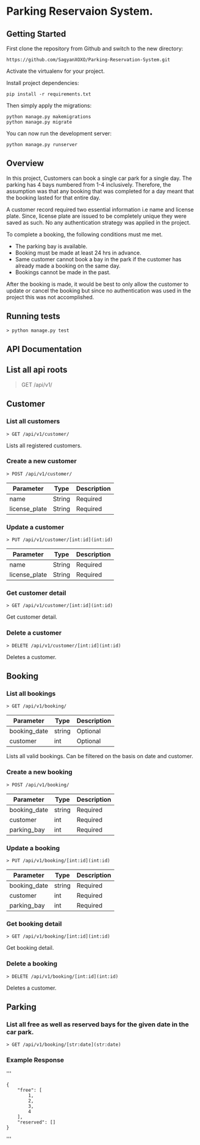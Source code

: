 # Parking Reservaion System.

## Getting Started

First clone the repository from Github and switch to the new directory:

```
https://github.com/SagyanXOXO/Parking-Reservation-System.git
```

Activate the virtualenv for your project.

Install project dependencies:

```
pip install -r requirements.txt
```

Then simply apply the migrations:

```
python manage.py makemigrations
python manage.py migrate
```

You can now run the development server:

```
python manage.py runserver
```

## Overview

In this project, Customers can book a single car park for a single day. The parking has 4 bays numbered from 1-4 inclusively. Therefore, the assumption was that any booking that was completed for a day meant that the booking lasted for that entire day.

A customer record required two essential information i.e name and license plate. Since, license plate are issued to be completely unique they were saved as such. No any authentication strategy was applied in the project.

To complete a booking, the following conditions must me met.

* The parking bay is available.
* Booking must be made at least 24 hrs in advance.
* Same customer cannot book a bay in the park if the customer has already made a booking on the same day.
* Bookings cannot be made in the past.

After the booking is made, it would be best to only allow the customer to update or cancel the booking but since no authentication was used in the project this was not accomplished.

## Running tests

    > python manage.py test

## API Documentation

## List all api roots

> GET /api/v1/

## Customer

### List all customers

    > GET /api/v1/customer/

Lists all registered customers.

### Create a new customer

    > POST /api/v1/customer/

| Parameter     | Type   | Description |
| ------------- | ------ | ----------- |
| name          | String | Required    |
| license_plate | String | Required    |

### Update a customer

    > PUT /api/v1/customer/[int:id](int:id)

| Parameter     | Type   | Description |
| ------------- | ------ | ----------- |
| name          | String | Required    |
| license_plate | String | Required    |

### Get customer detail

    > GET /api/v1/customer/[int:id](int:id)

Get customer detail.

### Delete a customer

    > DELETE /api/v1/customer/[int:id](int:id)

Deletes a customer.

## Booking

### List all bookings

    > GET /api/v1/booking/

| Parameter    | Type   | Description |
| ------------ | ------ | ----------- |
| booking_date | string | Optional    |
| customer     | int    | Optional    |

Lists all valid bookings.
Can be filtered on the basis on date and customer.

### Create a new booking

    > POST /api/v1/booking/

| Parameter    | Type   | Description |
| ------------ | ------ | ----------- |
| booking_date | string | Required    |
| customer     | int    | Required    |
| parking_bay  | int    | Required    |

### Update a booking

    > PUT /api/v1/booking/[int:id](int:id)

| Parameter    | Type   | Description |
| ------------ | ------ | ----------- |
| booking_date | string | Required    |
| customer     | int    | Required    |
| parking_bay  | int    | Required    |

### Get booking detail

    > GET /api/v1/booking/[int:id](int:id)

Get booking detail.

### Delete a booking

    > DELETE /api/v1/booking/[int:id](int:id)

Deletes a customer.

## Parking

### List all free as well as reserved bays for the given date in the car park.

    > GET /api/v1/booking/[str:date](str:date)

### Example Response

'''

    {
        "free": [
            1,
            2,
            3,
            4
        ],
        "reserved": []
    }

'''
